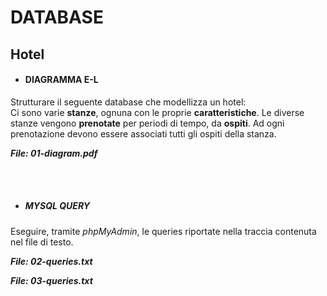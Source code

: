 # DATABASE
## Hotel

- #### DIAGRAMMA E-L
Strutturare il seguente database che modellizza un hotel:
\
Ci sono varie **stanze**, ognuna con le proprie **caratteristiche**.
Le diverse stanze vengono **prenotate** per periodi di tempo, da **ospiti**. Ad ogni prenotazione devono essere associati tutti gli ospiti della stanza.

  ___File: 01-diagram.pdf___

  \
  &nbsp;

- ##### MYSQL QUERY
Eseguire, tramite *phpMyAdmin*, le queries riportate nella traccia
contenuta nel file di testo.

  ___File: 02-queries.txt___

  ___File: 03-queries.txt___
